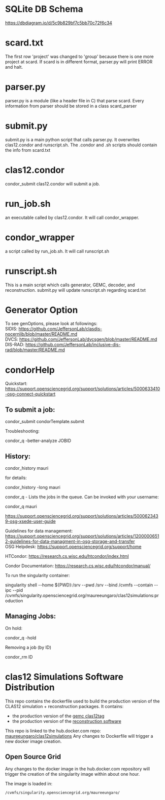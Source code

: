 # SQLite DB Schema
https://dbdiagram.io/d/5c9b829bf7c5bb70c72f6c34

# scard.txt

The first row 'project' was changed to 'group' because there is one more project at scard. If scard is in different format, parser.py will print ERROR and halt.

# parser.py
parser.py is a module (like a header file in C) that parse scard.
Every information from parser should be stored in a class scard_parser

# submit.py
submit.py is a main python script that calls parser.py.
It overwrites clas12.condor and runscript.sh. The .condor and .sh scripts should contain the info from scard.txt
 
# clas12.condor
condor_submit clas12.condor will submit a job.

# run_job.sh
an executable called by clas12.condor. It will call condor_wrapper.

# condor_wrapper
a script called by run_job.sh. It will call runscript.sh

# runscript.sh
This is a main script which calls generator, GEMC, decoder, and reconstruction. submit.py will update runscript.sh regarding scard.txt

# Generator Option

To see genOptions, please look at followings:<br />
SIDIS: https://github.com/JeffersonLab/clasdis-nocernlib/blob/master/README.md<br />
DVCS: https://github.com/JeffersonLab/dvcsgen/blob/master/README.md<br />
DIS-RAD: https://github.com/JeffersonLab/inclusive-dis-rad/blob/master/README.md

# condorHelp
Quickstart: https://support.opensciencegrid.org/support/solutions/articles/5000633410-osg-connect-quickstart


To submit a job:
----------------

condor_submit condorTemplate.submit


Troubleshooting:

 condor_q -better-analyze JOBID


History:
--------

condor_history mauri

for details:

condor_history -long mauri

condor_q - Lists the jobs in the queue. Can be invoked with your username:

condor_q mauri



https://support.opensciencegrid.org/support/solutions/articles/5000623439-osg-xsede-user-guide


Guidelines for data management: https://support.opensciencegrid.org/support/solutions/articles/12000006512-guidelines-for-data-managment-in-osg-storage-and-transfer<br />
OSG Helpdesk: https://support.opensciencegrid.org/support/home

HTCondor: https://research.cs.wisc.edu/htcondor/index.html

Condor Documentation: https://research.cs.wisc.edu/htcondor/manual/


To run the singularity container:

singularity shell --home ${PWD}:/srv --pwd /srv --bind /cvmfs --contain --ipc --pid /cvmfs/singularity.opensciencegrid.org/maureeungaro/clas12simulations:production


Managing Jobs:
-------------

On hold:

condor_q  -hold

Removing a job (by ID)

condor_rm ID

# clas12 Simulations Software Distribution


This repo contains the dockerfile used to build the production version of the CLAS12 simulation + reconstruction packages. It contains:


- the production version of the [gemc clas12tag](https://github.com/gemc/clas12Tags)
- the production version of the [reconstruction software](https://github.com/JeffersonLab/clas12-offline-software)

This repo is linked to the hub.docker.com repo: [maureeungaro/clas12simulations](https://hub.docker.com/u/maureeungaro/)
Any changes to Dockerfile will trigger a new docker image creation.

## Open Source Grid

Any changes to the docker image in the hub.docker.com repository will trigger the creation of the singularity image within about one hour.

The image is loaded in:

```/cvmfs/singularity.opensciencegrid.org/maureeungaro/```

